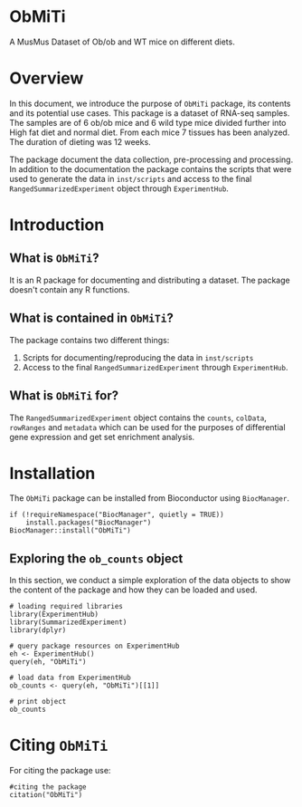 # ObMiTi

A  MusMus Dataset of Ob/ob and WT mice on different diets.

# Overview

In this document, we introduce the purpose of `ObMiTi` package,
its contents and its potential use cases. This package is a dataset of RNA-seq samples. The samples are of
6 ob/ob mice and 6 wild type mice divided further into High 
fat diet and normal diet. From each mice 7 tissues has been analyzed. The duration of dieting was 12 weeks.

The package document the data collection, pre-processing and 
processing. In addition to the documentation the package contains the scripts
that were used to generate the data in `inst/scripts` and access to the final
`RangedSummarizedExperiment` object through `ExperimentHub`.

# Introduction

## What is `ObMiTi`?

It is an R package for documenting and distributing a  dataset. The 
package doesn't contain any R functions.

## What is contained in `ObMiTi`?

The package contains two different things:

1. Scripts for documenting/reproducing the data in `inst/scripts`
2. Access to the final `RangedSummarizedExperiment` through `ExperimentHub`.

## What is `ObMiTi` for?

The `RangedSummarizedExperiment` object contains the `counts`, `colData`,
`rowRanges` and `metadata` which can be used for the purposes of 
differential gene expression and get set enrichment analysis.

# Installation

The `ObMiTi` package can be installed from Bioconductor using 
`BiocManager`.

```{r install_biocmanager,eval=FALSE}
if (!requireNamespace("BiocManager", quietly = TRUE))
    install.packages("BiocManager")
BiocManager::install("ObMiTi")
```


## Exploring the `ob_counts` object

In this section, we conduct a simple exploration of the data objects to show 
the content of the package and how they can be loaded and used.

```
# loading required libraries
library(ExperimentHub)
library(SummarizedExperiment)
library(dplyr)
```



```{r loading_data}
# query package resources on ExperimentHub
eh <- ExperimentHub()
query(eh, "ObMiTi")

# load data from ExperimentHub
ob_counts <- query(eh, "ObMiTi")[[1]] 

# print object
ob_counts
```


# Citing `ObMiTi`
For citing the package use:

```
#citing the package
citation("ObMiTi")
```

